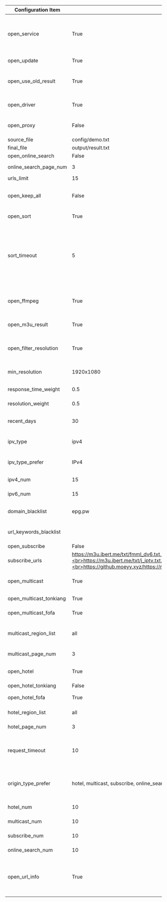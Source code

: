 | Configuration Item      | Default Value                                                                                                                                                                                                   | Description                                                                                                                                                                                                                                                                                                                                                                    |
| ----------------------- | --------------------------------------------------------------------------------------------------------------------------------------------------------------------------------------------------------------- | ------------------------------------------------------------------------------------------------------------------------------------------------------------------------------------------------------------------------------------------------------------------------------------------------------------------------------------------------------------------------------ |
| open_service            | True                                                                                                                                                                                                            | Enable page service, used to control whether to start the result page service; if deployed on platforms like Qinglong with dedicated scheduled tasks, the function can be turned off after updates are completed and the task is stopped                                                                                                                                       |
| open_update             | True                                                                                                                                                                                                            | Enable updates, if disabled then only the result page service is run                                                                                                                                                                                                                                                                                                           |
| open_use_old_result     | True                                                                                                                                                                                                            | Enable the use of historical update results (including the interface for template and result files) and merge them into the current update                                                                                                                                                                                                                                     |
| open_driver             | True                                                                                                                                                                                                            | Enable browser execution, If there are no updates, this mode can be enabled, which consumes more performance                                                                                                                                                                                                                                                                   |
| open_proxy              | False                                                                                                                                                                                                           | Enable proxy, automatically obtains free available proxies, If there are no updates, this mode can be enabled                                                                                                                                                                                                                                                                  |
| source_file             | config/demo.txt                                                                                                                                                                                                 | Template file path                                                                                                                                                                                                                                                                                                                                                             |
| final_file              | output/result.txt                                                                                                                                                                                               | Generated result file path                                                                                                                                                                                                                                                                                                                                                     |
| open_online_search      | False                                                                                                                                                                                                           | Enable online search source feature                                                                                                                                                                                                                                                                                                                                            |
| online_search_page_num  | 3                                                                                                                                                                                                               | Page retrieval quantity for online search channels                                                                                                                                                                                                                                                                                                                             |
| urls_limit              | 15                                                                                                                                                                                                              | Number of interfaces per channel                                                                                                                                                                                                                                                                                                                                               |
| open_keep_all           | False                                                                                                                                                                                                           | Retain all search results, retain results with non-template channel names, recommended to be turned on when manually maintaining                                                                                                                                                                                                                                               |
| open_sort               | True                                                                                                                                                                                                            | Enable the sorting function (response speed, date, resolution)                                                                                                                                                                                                                                                                                                                 |
| sort_timeout            | 5                                                                                                                                                                                                               | The timeout duration for speed testing of a single interface, in seconds (s). A larger value means a longer testing period, which can increase the number of interfaces obtained but may decrease their quality. A smaller value means a shorter testing time, which can obtain low-latency interfaces with better quality. Adjusting this value can optimize the update time. |
| open_ffmpeg             | True                                                                                                                                                                                                            | Enable speed testing using FFmpeg to obtain more accurate speed and resolution information. Manual installation is required in advance.                                                                                                                                                                                                                                        |
| open_m3u_result         | True                                                                                                                                                                                                            | Enable the conversion to generate m3u file type result links, supporting the display of channel icons                                                                                                                                                                                                                                                                          |
| open_filter_resolution  | True                                                                                                                                                                                                            | Enable resolution filtering, interfaces with resolution lower than the minimum resolution (min_resolution) will be filtered                                                                                                                                                                                                                                                    |
| min_resolution          | 1920x1080                                                                                                                                                                                                       | Minimum interface resolution, requires enabling open_filter_resolution to take effect                                                                                                                                                                                                                                                                                          |
| response_time_weight    | 0.5                                                                                                                                                                                                             | Response time weight value (the sum of all weight values should be 1)                                                                                                                                                                                                                                                                                                          |
| resolution_weight       | 0.5                                                                                                                                                                                                             | Resolution weight value (the sum of all weight values should be 1)                                                                                                                                                                                                                                                                                                             |
| recent_days             | 30                                                                                                                                                                                                              | Retrieve interfaces updated within a recent time range (in days), reducing appropriately can avoid matching issues                                                                                                                                                                                                                                                             |
| ipv_type                | ipv4                                                                                                                                                                                                            | The protocol type of interface in the generated result, optional values: ipv4, ipv6, all                                                                                                                                                                                                                                                                                       |
| ipv_type_prefer         | IPv4                                                                                                                                                                                                            | Interface protocol type preference, prioritize interfaces of this type in the results, optional values: IPv4, IPv6                                                                                                                                                                                                                                                             |
| ipv4_num                | 15                                                                                                                                                                                                              | The preferred number of IPv4 interfaces in the result                                                                                                                                                                                                                                                                                                                          |
| ipv6_num                | 15                                                                                                                                                                                                              | The preferred number of IPv6 interfaces in the result                                                                                                                                                                                                                                                                                                                          |
| domain_blacklist        | epg.pw                                                                                                                                                                                                          | Interface domain blacklist, used to filter out interfaces with low-quality, ad-inclusive domains                                                                                                                                                                                                                                                                               |
| url_keywords_blacklist  |                                                                                                                                                                                                                 | Interface keyword blacklist, used to filter out interfaces containing specific characters                                                                                                                                                                                                                                                                                      |
| open_subscribe          | False                                                                                                                                                                                                           | Enable subscription source feature                                                                                                                                                                                                                                                                                                                                             |
| subscribe_urls          | https://m3u.ibert.me/txt/fmml_dv6.txt,<br>https://m3u.ibert.me/txt/o_cn.txt,<br>https://m3u.ibert.me/txt/j_iptv.txt,<br>https://github.moeyy.xyz/https://raw.githubusercontent.com/PizazzGY/TVBox/main/live.txt | Subscription source list                                                                                                                                                                                                                                                                                                                                                       |
| open_multicast          | True                                                                                                                                                                                                            | Enable the multicast source function, after disabling it all multicast sources will stop working                                                                                                                                                                                                                                                                               |
| open_multicast_tonkiang | True                                                                                                                                                                                                            | Enable Tonkiang multicast source work mode                                                                                                                                                                                                                                                                                                                                     |
| open_multicast_fofa     | True                                                                                                                                                                                                            | Enable FOFA multicast source work mode                                                                                                                                                                                                                                                                                                                                         |
| multicast_region_list   | all                                                                                                                                                                                                             | Multicast source region list, [more regions](../updates/multicast/multicast_map.json, all means all regions)                                                                                                                                                                                                                                                                   |
| multicast_page_num      | 3                                                                                                                                                                                                               | Number of pages to retrieve for multicast regions                                                                                                                                                                                                                                                                                                                              |
| open_hotel              | True                                                                                                                                                                                                            | Enable the hotel source function, after closing it all hotel source working modes will be disabled                                                                                                                                                                                                                                                                             |
| open_hotel_tonkiang     | False                                                                                                                                                                                                           | Enable Tonkiang hotel source work mode                                                                                                                                                                                                                                                                                                                                         |
| open_hotel_fofa         | True                                                                                                                                                                                                            | Enable FOFA、ZoomEye hotel source work mode                                                                                                                                                                                                                                                                                                                                    |
| hotel_region_list       | all                                                                                                                                                                                                             | List of hotel source regions, [more regions](../updates/fofa/fofa_map.py), 'all' indicates all regions                                                                                                                                                                                                                                                                         |
| hotel_page_num          | 3                                                                                                                                                                                                               | Number of pages to retrieve for hotel regions                                                                                                                                                                                                                                                                                                                                  |
| request_timeout         | 10                                                                                                                                                                                                              | Query request timeout duration, in seconds (s), used to control the timeout and retry duration for querying interface text links. Adjusting this value can optimize update time.                                                                                                                                                                                               |
| origin_type_prefer      | hotel, multicast, subscribe, online_search                                                                                                                                                                      | Result preference for the source of the interface, results are prioritized in this order: hotel: hotel source, multicast: multicast source, subscribe: subscription source, online_search: online search                                                                                                                                                                       |
| hotel_num               | 10                                                                                                                                                                                                              | The number of preferred hotel source interfaces in the results                                                                                                                                                                                                                                                                                                                 |
| multicast_num           | 10                                                                                                                                                                                                              | The number of preferred multicast source interfaces in the results                                                                                                                                                                                                                                                                                                             |
| subscribe_num           | 10                                                                                                                                                                                                              | The number of preferred subscribe source interfaces in the results                                                                                                                                                                                                                                                                                                             |
| online_search_num       | 10                                                                                                                                                                                                              | The number of preferred online search interfaces in the results                                                                                                                                                                                                                                                                                                                |
| open_url_info           | True                                                                                                                                                                                                            | Enable display of API description information, used to control whether to show resolution, API protocol type, etc., the content after the $ symbol, playback software uses this information to describe the API                                                                                                                                                                |

